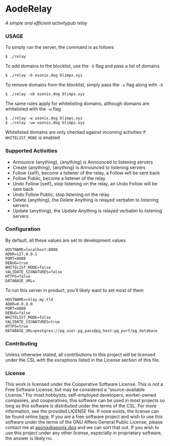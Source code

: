 # AodeRelay
_A simple and efficient activitypub relay_

### USAGE
To simply run the server, the command is as follows
```
$ ./relay
```

To add domains to the blocklist, use the `-b` flag and pass a list of domains
```
$ ./relay -b asonix.dog blimps.xyz
```
To remove domains from the blocklist, simply pass the `-u` flag along with `-b`
```
$ ./relay -ub asonix.dog blimps.xyz
```
The same rules apply for whitelisting domains, although domains are whitelisted with the `-w` flag
```
$ ./relay -w asonix.dog blimps.xyz
$ ./relay -uw asonix.dog blimps.xyz
```

Whitelisted domains are only checked against incoming activities if `WHITELIST_MODE` is enabled

### Supported Activities
- Announce {anything}, {anything} is Announced to listening servers
- Create {anything}, {anything} is Announced to listening servers
- Follow {self}, become a listener of the relay, a Follow will be sent back
- Follow Public, become a listener of the relay
- Undo Follow {self}, stop listening on the relay, an Undo Follow will be sent back
- Undo Follow Public, stop listening on the relay
- Delete {anything}, the Delete Anything is relayed verbatim to listening servers
- Update {anything}, the Update Anything is relayed verbatim to listening servers

### Configuration
By default, all these values are set to development values
```env
HOSTNAME=localhost:8080
ADDR=127.0.0.1
PORT=8080
DEBUG=true
WHITELIST_MODE=false
VALIDATE_SIGNATURES=false
HTTPS=false
DATABASE_URL=
```
To run this server in product, you'll likely want to set most of them
```env
HOSTNAME=relay.my.tld
ADDR=0.0.0.0
PORT=8080
DEBUG=false
WHITELIST_MODE=false
VALIDATE_SIGNATURES=true
HTTPS=true
DATABASE_URL=postgres://pg_user:pg_pass@pg_host:pg_port/pg_database
```

### Contributing
Unless otherwise stated, all contributions to this project will be licensed under the CSL with
the exceptions listed in the License section of this file.

### License
This work is licensed under the Cooperative Software License. This is not a Free Software
License, but may be considered a "source-available License." For most hobbyists, self-employed
developers, worker-owned companies, and cooperatives, this software can be used in most
projects so long as this software is distributed under the terms of the CSL. For more
information, see the provided LICENSE file. If none exists, the license can be found online
[here](https://lynnesbian.space/csl/). If you are a free software project and wish to use this
software under the terms of the GNU Affero General Public License, please contact me at
[asonix@asonix.dog](mailto:asonix@asonix.dog) and we can sort that out. If you wish to use this
project under any other license, especially in proprietary software, the answer is likely no.
